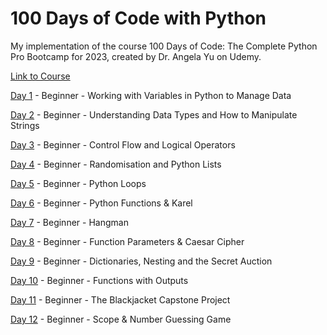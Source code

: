 # 100 Days of Code with Python
My implementation of the course 100 Days of Code: The Complete Python Pro Bootcamp for 2023, created by Dr. Angela Yu on Udemy.

[Link to Course](https://www.udemy.com/course/100-days-of-code/)

[Day 1](https://github.com/Mrezamaleki/100_days_py/tree/main/day_1) - Beginner - Working with Variables in Python to Manage Data

[Day 2](https://github.com/Mrezamaleki/100_days_py/tree/main/day_2) - Beginner - Understanding Data Types and How to Manipulate Strings

[Day 3](https://github.com/Mrezamaleki/100_days_py/tree/main/day_3) - Beginner - Control Flow and Logical Operators

[Day 4](https://github.com/Mrezamaleki/100_days_py/tree/main/day_4) - Beginner - Randomisation and Python Lists

[Day 5](https://github.com/Mrezamaleki/100_days_py/tree/main/day_5) - Beginner - Python Loops

[Day 6](https://github.com/Mrezamaleki/100_days_py/tree/main/day_6) - Beginner - Python Functions & Karel

[Day 7](https://github.com/Mrezamaleki/100_days_py/tree/main/day_7) - Beginner - Hangman

[Day 8](https://github.com/Mrezamaleki/100_days_py/tree/main/day_8) - Beginner - Function Parameters & Caesar Cipher

[Day 9](https://github.com/Mrezamaleki/100_days_py/tree/main/day_9) - Beginner - Dictionaries, Nesting and the Secret Auction

[Day 10](https://github.com/Mrezamaleki/100_days_py/tree/main/day_10) - Beginner - Functions with Outputs

[Day 11](https://github.com/Mrezamaleki/100_days_py/tree/main/day_11) - Beginner - The Blackjacket Capstone Project

[Day 12](https://github.com/Mrezamaleki/100_days_py/tree/main/day_12) - Beginner - Scope & Number Guessing Game
